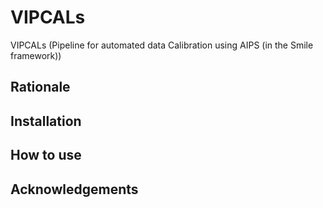 # VIPCALs

VIPCALs (Pipeline for automated data Calibration using AIPS (in the Smile framework))

## Rationale

## Installation

## How to use

## Acknowledgements